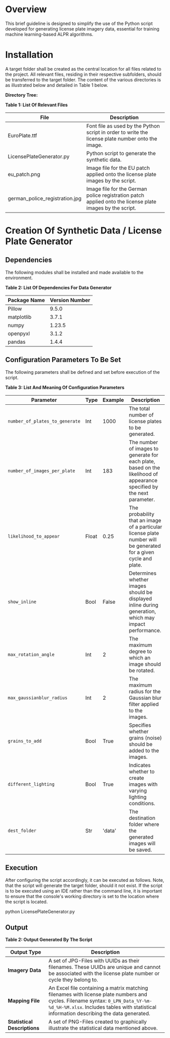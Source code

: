 # Overview

This brief guideline is designed to simplify the use of the Python script developed for generating license plate imagery data, essential for training machine learning-based ALPR algorithms.

# Installation

A target folder shall be created as the central location for all files related to the project. All relevant files, residing in their respective subfolders, should be transferred to the target folder. The content of the various directories is as illustrated below and detailed in Table 1 below.

**Directory Tree:**

**Table 1: List Of Relevant Files**

| File     | Description |
| ------ | ----------- |
| EuroPlate.ttf    | Font file as used by the Python script in order to write the license plate number onto the image. |
| LicensePlateGenerator.py    | Python script to generate the synthetic data. |
| eu_patch.png   | Image file for the EU patch applied onto the license plate images by the script. |
| german_police_registration.jpg   | Image file for the German police registration patch applied onto the license plate images by the script. |

# Creation Of Synthetic Data / License Plate Generator

## Dependencies

The following modules shall be installed and made available to the environment.

**Table 2: List Of Dependencies For Data Generator**

| Package Name | Version Number |
| ------------ | -------------- |
| Pillow       | 9.5.0          |
| matplotlib   | 3.7.1          |
| numpy        | 1.23.5         |
| openpyxl     | 3.1.2          |
| pandas       | 1.4.4          |

## Configuration Parameters To Be Set

The following parameters shall be defined and set before execution of the script.

**Table 3: List And Meaning Of Configuration Parameters**

| **Parameter**                    | **Type** | **Example** | **Description** |
|----------------------------------|----------|-------------|-----------------|
| `number_of_plates_to_generate`   | Int      | 1000        | The total number of license plates to be generated. |
| `number_of_images_per_plate`     | Int      | 183         | The number of images to generate for each plate, based on the likelihood of appearance specified by the next parameter. |
| `likelihood_to_appear`           | Float    | 0.25        | The probability that an image of a particular license plate number will be generated for a given cycle and plate. |
| `show_inline`                    | Bool     | False       | Determines whether images should be displayed inline during generation, which may impact performance. |
| `max_rotation_angle`             | Int      | 2           | The maximum degree to which an image should be rotated. |
| `max_gaussianblur_radius`        | Int      | 2           | The maximum radius for the Gaussian blur filter applied to the images. |
| `grains_to_add`                  | Bool     | True        | Specifies whether grains (noise) should be added to the images. |
| `different_lighting`             | Bool     | True        | Indicates whether to create images with varying lighting conditions. |
| `dest_folder`                    | Str      | 'data'      | The destination folder where the generated images will be saved. |

## Execution

After configuring the script accordingly, it can be executed as follows. Note, that the script will generate the target folder, should it not exist. If the script is to be executed using an IDE rather than the command line, it is important to ensure that the console's working directory is set to the location where the script is located.

python LicensePlateGenerator.py

## Output

**Table 2: Output Generated By The Script**

| **Output Type**         | **Description** |
|-------------------------|-----------------|
| **Imagery Data**        | A set of JPG-Files with UUIDs as their filenames. These UUIDs are unique and cannot be associated with the license plate number or cycle they belong to. |
| **Mapping File**        | An Excel file containing a matrix matching filenames with license plate numbers and cycles. Filename syntax: `0_LPN_Data_%Y-%m-%d_%H-%M.xlsx`. Includes tables with statistical information describing the data generated. |
| **Statistical Descriptions** | A set of PNG-Files created to graphically illustrate the statistical data mentioned above. |
